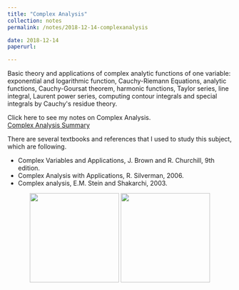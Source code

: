 ```yaml
---
title: "Complex Analysis"
collection: notes
permalink: /notes/2018-12-14-complexanalysis

date: 2018-12-14
paperurl:

---
```

Basic theory and applications of complex analytic functions of one variable: exponential and logarithmic function, Cauchy-Riemann Equations, analytic functions, Cauchy-Goursat theorem, harmonic functions, Taylor series, line integral, Laurent power series, computing contour integrals and special integrals by Cauchy's residue theory.  

Click here to see my notes on Complex Analysis.  
[Complex Analysis Summary](http://austinyi.github.io/files/complexanalysis.pdf)  


There are several textbooks and references that I used to study this subject, which are following.  
* Complex Variables and Applications, J. Brown and R. Churchill, 9th edition.
* Complex Analysis with Applications, R. Silverman, 2006.
* Complex analysis, E.M. Stein and Shakarchi, 2003.

<p align="center">

  <img src="http://austinyi.github.io/images/silverman.jpg" style="width:200px;"/>  
          
  <img src="http://austinyi.github.io/images/stein.jpg" style="width:200px;"/>  
  
</p>
